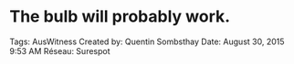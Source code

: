 # The bulb will probably work.

Tags: AusWitness
Created by: Quentin Sombsthay
Date: August 30, 2015 9:53 AM
Réseau: Surespot
